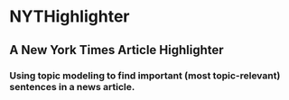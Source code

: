 # NYTHighlighter

## A New York Times Article Highlighter
### Using topic modeling to find important (most topic-relevant) sentences in a news article.
